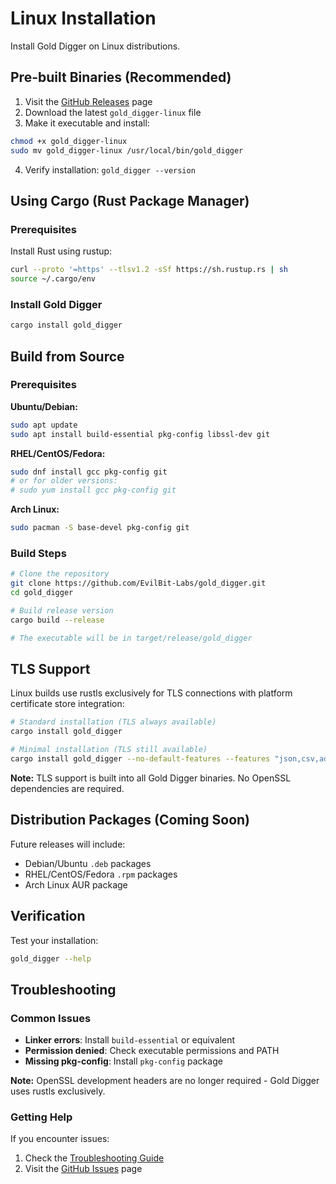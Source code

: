# Linux Installation

Install Gold Digger on Linux distributions.

## Pre-built Binaries (Recommended)

1. Visit the [GitHub Releases](https://github.com/EvilBit-Labs/gold_digger/releases) page
2. Download the latest `gold_digger-linux` file
3. Make it executable and install:

```bash
chmod +x gold_digger-linux
sudo mv gold_digger-linux /usr/local/bin/gold_digger
```

4. Verify installation: `gold_digger --version`

## Using Cargo (Rust Package Manager)

### Prerequisites

Install Rust using rustup:

```bash
curl --proto '=https' --tlsv1.2 -sSf https://sh.rustup.rs | sh
source ~/.cargo/env
```

### Install Gold Digger

```bash
cargo install gold_digger
```

## Build from Source

### Prerequisites

**Ubuntu/Debian:**

```bash
sudo apt update
sudo apt install build-essential pkg-config libssl-dev git
```

**RHEL/CentOS/Fedora:**

```bash
sudo dnf install gcc pkg-config git
# or for older versions:
# sudo yum install gcc pkg-config git
```

**Arch Linux:**

```bash
sudo pacman -S base-devel pkg-config git
```

### Build Steps

```bash
# Clone the repository
git clone https://github.com/EvilBit-Labs/gold_digger.git
cd gold_digger

# Build release version
cargo build --release

# The executable will be in target/release/gold_digger
```

## TLS Support

Linux builds use rustls exclusively for TLS connections with platform certificate store integration:

```bash
# Standard installation (TLS always available)
cargo install gold_digger

# Minimal installation (TLS still available)
cargo install gold_digger --no-default-features --features "json,csv,additional_mysql_types,verbose"
```

**Note:** TLS support is built into all Gold Digger binaries. No OpenSSL dependencies are required.

## Distribution Packages (Coming Soon)

Future releases will include:

- Debian/Ubuntu `.deb` packages
- RHEL/CentOS/Fedora `.rpm` packages
- Arch Linux AUR package

## Verification

Test your installation:

```bash
gold_digger --help
```

## Troubleshooting

### Common Issues

- **Linker errors**: Install `build-essential` or equivalent
- **Permission denied**: Check executable permissions and PATH
- **Missing pkg-config**: Install `pkg-config` package

**Note:** OpenSSL development headers are no longer required - Gold Digger uses rustls exclusively.

### Getting Help

If you encounter issues:

1. Check the [Troubleshooting Guide](../troubleshooting/README.md)
2. Visit the [GitHub Issues](https://github.com/EvilBit-Labs/gold_digger/issues) page
